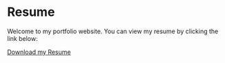 # Resume

Welcome to my portfolio website. You can view my resume by clicking the link below:

[Download my Resume](https://drive.google.com/file/d/1_0ph4HazxwbXe3T93mCk4PQm3-ZuSSwP/view?usp=sharing)
